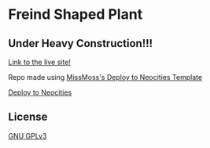 # Freind Shaped Plant
## Under Heavy Construction!!!


[Link to the live site!](https://friendshapedplant.neocities.org/)

Repo made using [MissMoss's Deploy to Neocities Template](https://github.com/M1ssM0ss/deploy-to-neocities-template)

[Deploy to Neocities](https://github.com/marketplace/actions/deploy-to-neocities)

## License
[GNU GPLv3](https://choosealicense.com/licenses/gpl-3.0/)

